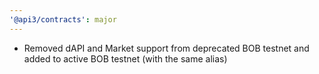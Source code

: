 ```yaml
---
'@api3/contracts': major
---
```


- Removed dAPI and Market support from deprecated BOB testnet and added to active BOB testnet (with the same alias)
